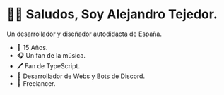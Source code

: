 # 👋🏽 Saludos, Soy Alejandro Tejedor.
Un desarrollador y diseñador autodidacta de España.

- 🥳 15 Años.
- 🎧 Un fan de la música.
- 🖊️ Fan de TypeScript.
- 🤖 Desarrollador de Webs y Bots de Discord.
- 🧠 Freelancer.
